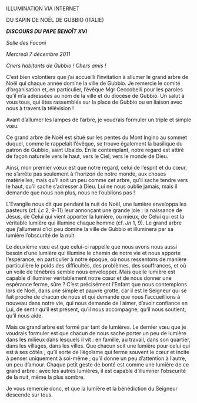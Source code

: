 ILLUMINATION VIA INTERNET

DU SAPIN DE NOËL DE GUBBIO (ITALIE)

***DISCOURS DU PAPE BENOÎT XVI***

*Salle des Foconi*

*Mercredi 7 décembre 2011*

*Chers habitants de Gubbio ! Chers amis !*

C’est bien volontiers que j’ai accueilli l’invitation à allumer le grand arbre de Noël qui chaque année domine la ville de Gubbio. Je remercie le comité d’organisation et, en particulier, l’évêque Mgr Ceccobelli pour les paroles qu’il m’a adressées au nom de la ville et du diocèse de Gubbio. Un salut à vous tous, qui êtes rassemblés sur la place de Gubbio ou en liaison avec nous à travers la télévision !

Avant d’allumer les lampes de l’arbre, je voudrais formuler un triple et simple vœu.

Ce grand arbre de Noël est situé sur les pentes du Mont Ingino au sommet duquel, comme le rappelait l’évêque, se trouve également la basilique du patron de Gubbio, saint Ubaldo. En le contemplant, notre regard est attiré de façon naturelle vers le haut, vers le Ciel, vers le monde de Dieu.

Ainsi, mon premier vœux est que notre regard, celui de l’esprit et du cœur, ne s’arrête pas seulement à l’horizon de notre monde, aux choses matérielles, mais qu’il soit un peu comme cet arbre, qu’il sache tendre vers le haut, qu’il sache s’adresser à Dieu. Lui ne nous oublie jamais, mais il demande que nous non plus, nous ne l’oublions pas !

L’Evangile nous dit que pendant la nuit de Noël, une lumière enveloppa les pasteurs (cf. *Lc* 2, 9-11) leur annonçant une grande joie : la naissance de Jésus, de Celui qui vient apporter la lumière, ou mieux, de Celui qui est la véritable lumière qui illumine chaque homme (cf. *Jn* 1, 9). Le grand arbre que j’allumerai d’ici peu domine la ville de Gubbio et illuminera par sa lumière l’obscurité de la nuit.

Le deuxième vœu est que celui-ci rappelle que nous avons nous aussi besoin d’une lumière qui illumine le chemin de notre vie et nous apporte l’espérance, en particulier à notre époque, où nous ressentons de manière particulière le poids des difficultés, des problèmes, des souffrances, et où un voile de ténèbres semble nous envelopper. Mais quelle lumière est capable d’illuminer véritablement notre cœur et de nous donner une espérance ferme, sûre ? C’est précisément l’Enfant que nous contemplons lors de Noël, dans une simple et pauvre grotte, car il est le Seigneur qui se fait proche de chacun de nous et qui demande que nous l’accueillions à nouveau dans notre vie, qui nous demande de l’aimer, d’avoir confiance en Lui, de sentir qu’il est présent, qu’il nous accompagne, qu’il nous soutient, qu’il nous aide.

Mais ce grand arbre est formé par tant de lumières. Le dernier vœu que je voudrais formuler est que chacun de nous sache porter un peu de lumière dans les milieux dans lesquels il vit : en famille, au travail, dans son quartier, dans les villages, dans les villes. Que chacun soit une lumière pour celui qui est à ses côtés ; qu’il sorte de l’égoïsme qui ferme souvent le cœur et incite à penser uniquement à soi-même ; qu’il donne un peu d’attention à l’autre, un peu d’amour. Chaque petit geste de bonté est comme une lumière de ce grand arbre : avec les autres lumières, il est capable d’illuminer l’obscurité de la nuit, même la plus sombre.

Je vous remercie donc, et que la lumière et la bénédiction du Seigneur descende sur tous.